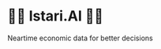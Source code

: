 # 🧙‍♀️ Istari.AI 🧙‍♂️

Neartime economic data for better decisions


<!--

**Here are some ideas to get you started:**

🌈 TBA: Contribution guidelines - how can the community get involved?
-->
